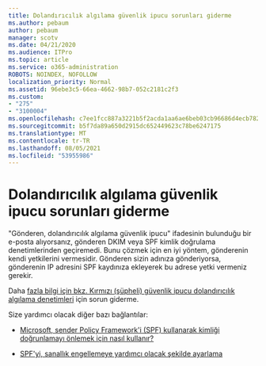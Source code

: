 ```yaml
---
title: Dolandırıcılık algılama güvenlik ipucu sorunları giderme
ms.author: pebaum
author: pebaum
manager: scotv
ms.date: 04/21/2020
ms.audience: ITPro
ms.topic: article
ms.service: o365-administration
ROBOTS: NOINDEX, NOFOLLOW
localization_priority: Normal
ms.assetid: 96ebe3c5-66ea-4662-98b7-052c2181c2f3
ms.custom:
- "275"
- "3100004"
ms.openlocfilehash: c7ee1fcc887a3221b5f2acda1aa6ae6beb03cb96686d4ecb7828a02f8ff48302
ms.sourcegitcommit: b5f7da89a650d2915dc652449623c78be6247175
ms.translationtype: MT
ms.contentlocale: tr-TR
ms.lasthandoff: 08/05/2021
ms.locfileid: "53955986"
---
```

# <a name="troubleshooting-the-safety-tip-for-fraud-detection-checks"></a>Dolandırıcılık algılama güvenlik ipucu sorunları giderme

"Gönderen, dolandırıcılık algılama güvenlik ipucu" ifadesinin bulunduğu bir e-posta alıyorsanız, gönderen DKIM veya SPF kimlik doğrulama denetimlerinden geçiremedi. Bunu çözmek için en iyi yöntem, gönderenin kendi yetkilerini vermesidir. Gönderen sizin adınıza gönderiyorsa, gönderenin IP adresini SPF kaydınıza ekleyerek bu adrese yetki vermeniz gerekir.
  
Daha [fazla bilgi için bkz. Kırmızı (şüpheli) güvenlik ipucu dolandırıcılık algılama denetimleri](https://blogs.msdn.microsoft.com/tzink/2016/11/02/troubleshooting-the-red-suspicious-safety-tip-for-fraud-detection-checks/) için sorun giderme.
  
Size yardımcı olacak diğer bazı bağlantılar:
  
- [Microsoft, sender Policy Framework'i (SPF) kullanarak kimliği doğrunlamayı önlemek için nasıl kullanır?](https://docs.microsoft.com/microsoft-365/security/office-365-security/how-office-365-uses-spf-to-prevent-spoofing)

- [SPF'yi, sanallık engellemeye yardımcı olacak şekilde ayarlama](https://docs.microsoft.com/microsoft-365/security/office-365-security/set-up-spf-in-office-365-to-help-prevent-spoofing)
